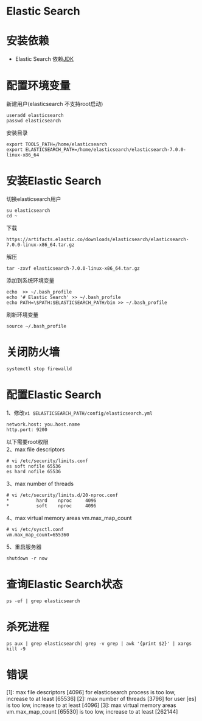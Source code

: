# Elastic Search

#  安装依赖 

+ Elastic Search 依赖[JDK](https://www.oracle.com/technetwork/java/javase/downloads/index.html)

# 配置环境变量

新建用户(elasticsearch 不支持root启动)
```
useradd elasticsearch
passwd elasticsearch
```

安装目录 
```
export TOOLS_PATH=/home/elasticsearch
export ELASTICSEARCH_PATH=/home/elasticsearch/elasticsearch-7.0.0-linux-x86_64
```

# 安装Elastic Search

切换elasticsearch用户
```
su elasticsearch
cd ~
```

下载 
```
https://artifacts.elastic.co/downloads/elasticsearch/elasticsearch-7.0.0-linux-x86_64.tar.gz
```
解压 
```
tar -zxvf elasticsearch-7.0.0-linux-x86_64.tar.gz
```
添加到系统环境变量 
```
echo  >> ~/.bash_profile
echo '# Elastic Search' >> ~/.bash_profile
echo PATH=\$PATH:$ELASTICSEARCH_PATH/bin >> ~/.bash_profile
```
刷新环境变量 
```
source ~/.bash_profile
```

# 关闭防火墙
```
systemctl stop firewalld
```

# 配置Elastic Search

1、修改`vi $ELASTICSEARCH_PATH/config/elasticsearch.yml`
```
network.host: you.host.name
http.port: 9200
```

以下需要root权限 <br />
2、max file descriptors
```
# vi /etc/security/limits.conf
es soft nofile 65536
es hard nofile 65536
```

3、max number of threads
```
# vi /etc/security/limits.d/20-nproc.conf
*          hard    nproc     4096
*          soft    nproc     4096
```

4、max virtual memory areas vm.max_map_count
```
# vi /etc/sysctl.conf 
vm.max_map_count=655360
```

5、重启服务器
```
shutdown -r now
```

# 查询Elastic Search状态
```
ps -ef | grep elasticsearch
```

# 杀死进程
```
ps aux | grep elasticsearch| grep -v grep | awk '{print $2}' | xargs kill -9
```

# 错误
[1]: max file descriptors [4096] for elasticsearch process is too low, increase to at least [65536]
[2]: max number of threads [3796] for user [es] is too low, increase to at least [4096]
[3]: max virtual memory areas vm.max_map_count [65530] is too low, increase to at least [262144]
